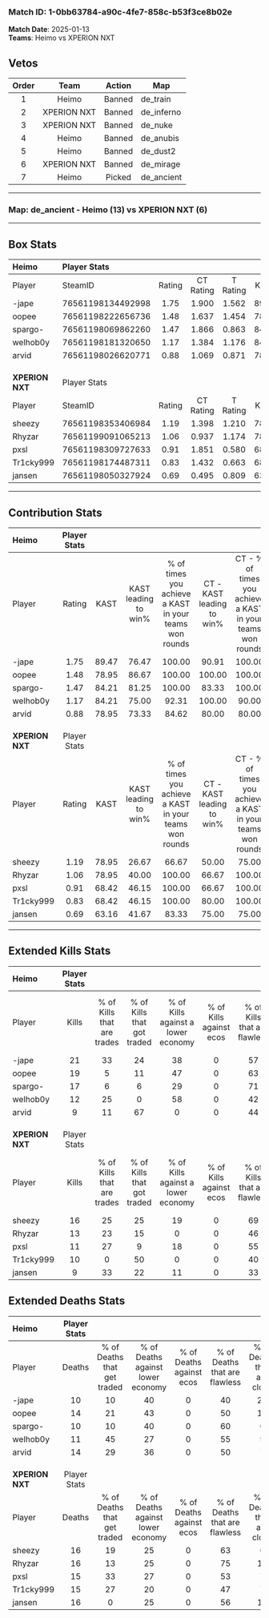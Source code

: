 ### Match ID: 1-0bb63784-a90c-4fe7-858c-b53f3ce8b02e  
**Match Date**: 2025-01-13  
**Teams**: Heimo vs XPERION NXT  

## Vetos  

| Order | Team | Action | Map |
| :---: | :--: | :----: | --- |
| 1 | Heimo | Banned | de_train |
| 2 | XPERION NXT | Banned | de_inferno |
| 3 | XPERION NXT | Banned | de_nuke |
| 4 | Heimo | Banned | de_anubis |
| 5 | Heimo | Banned | de_dust2 |
| 6 | XPERION NXT | Banned | de_mirage |
| 7 | Heimo | Picked | de_ancient |

---  

### **Map**: de_ancient - Heimo (13) vs XPERION NXT (6)  
---  

## Box Stats  

| **Heimo**       | Player Stats      |        |           |          |       |       |       |         |        |      |     |
| :- | :- | :-: | :-: | :-: | :-: | :-: | :-: | :-: | :-: | :-: | :-: |
| Player          | SteamID           | Rating | CT Rating | T Rating | KAST  |  ADR  | Kills | Assists | Deaths | K/D  | HS% |
| -jape           | 76561198134492998 |  1.75  |   1.900   |  1.562   | 89.47 | 106.5 |  21   |    3    |   10   | 2.10 | 66  |
| oopee           | 76561198222656736 |  1.48  |   1.637   |  1.454   | 78.95 | 104.7 |  19   |    6    |   14   | 1.36 | 42  |
| spargo-         | 76561198069862260 |  1.47  |   1.866   |  0.863   | 84.21 | 86.6  |  17   |    4    |   10   | 1.70 | 29  |
| welhob0y        | 76561198181320650 |  1.17  |   1.384   |  1.176   | 84.21 | 66.3  |  12   |    8    |   11   | 1.09 | 41  |
| arvid           | 76561198026620771 |  0.88  |   1.069   |  0.871   | 78.95 | 61.8  |   9   |    6    |   14   | 0.64 | 88  |
|                 |                   |        |           |          |       |       |       |         |        |      |     |
|                 |                   |        |           |          |       |       |       |         |        |      |     |
|                 |                   |        |           |          |       |       |       |         |        |      |     |
| **XPERION NXT** | Player Stats      |        |           |          |       |       |       |         |        |      |     |
| Player          | SteamID           | Rating | CT Rating | T Rating | KAST  |  ADR  | Kills | Assists | Deaths | K/D  | HS% |
| sheezy          | 76561198353406984 |  1.19  |   1.398   |  1.210   | 78.95 | 80.1  |  16   |    3    |   16   | 1.00 | 37  |
| Rhyzar          | 76561199091065213 |  1.06  |   0.937   |  1.174   | 78.95 | 79.9  |  13   |    4    |   16   | 0.81 | 69  |
| pxsl            | 76561198309727633 |  0.91  |   1.851   |  0.580   | 68.42 | 73.3  |  11   |    6    |   15   | 0.73 | 63  |
| Tr1cky999       | 76561198174487311 |  0.83  |   1.432   |  0.663   | 68.42 | 64.8  |  10   |    6    |   15   | 0.67 | 40  |
| jansen          | 76561198050327924 |  0.69  |   0.495   |  0.809   | 63.16 | 60.7  |   9   |    3    |   16   | 0.56 | 44  |
---  

## Contribution Stats  

| **Heimo**       | Player Stats |       |                      |                                                        |                           |                                                             |                          |                                                            |
| :- | :-: | :-: | :-: | :-: | :-: | :-: | :-: | :-: |
| Player          |    Rating    | KAST  | KAST leading to win% | % of times you achieve a KAST in your teams won rounds | CT - KAST leading to win% | CT - % of times you achieve a KAST in your teams won rounds | T - KAST leading to win% | T - % of times you achieve a KAST in your teams won rounds |
| -jape           |     1.75     | 89.47 |        76.47         |                         100.00                         |           90.91           |                           100.00                            |          50.00           |                           100.00                           |
| oopee           |     1.48     | 78.95 |        86.67         |                         100.00                         |          100.00           |                           100.00                            |          60.00           |                           100.00                           |
| spargo-         |     1.47     | 84.21 |        81.25         |                         100.00                         |           83.33           |                           100.00                            |          75.00           |                           100.00                           |
| welhob0y        |     1.17     | 84.21 |        75.00         |                         92.31                          |          100.00           |                            90.00                            |          42.86           |                           100.00                           |
| arvid           |     0.88     | 78.95 |        73.33         |                         84.62                          |           80.00           |                            80.00                            |          60.00           |                           100.00                           |
|                 |              |       |                      |                                                        |                           |                                                             |                          |                                                            |
|                 |              |       |                      |                                                        |                           |                                                             |                          |                                                            |
|                 |              |       |                      |                                                        |                           |                                                             |                          |                                                            |
| **XPERION NXT** | Player Stats |       |                      |                                                        |                           |                                                             |                          |                                                            |
| Player          |    Rating    | KAST  | KAST leading to win% | % of times you achieve a KAST in your teams won rounds | CT - KAST leading to win% | CT - % of times you achieve a KAST in your teams won rounds | T - KAST leading to win% | T - % of times you achieve a KAST in your teams won rounds |
| sheezy          |     1.19     | 78.95 |        26.67         |                         66.67                          |           50.00           |                            75.00                            |          11.11           |                           50.00                            |
| Rhyzar          |     1.06     | 78.95 |        40.00         |                         100.00                         |           66.67           |                           100.00                            |          22.22           |                           100.00                           |
| pxsl            |     0.91     | 68.42 |        46.15         |                         100.00                         |           66.67           |                           100.00                            |          28.57           |                           100.00                           |
| Tr1cky999       |     0.83     | 68.42 |        46.15         |                         100.00                         |           80.00           |                           100.00                            |          25.00           |                           100.00                           |
| jansen          |     0.69     | 63.16 |        41.67         |                         83.33                          |           75.00           |                            75.00                            |          25.00           |                           100.00                           |
---  

## Extended Kills Stats  

| **Heimo**       | Player Stats |                            |                            |                                    |                         |                              |                                 |                                       |                    |           |
| :- | :-: | :-: | :-: | :-: | :-: | :-: | :-: | :-: | :-: | :-: |
| Player          |    Kills     | % of Kills that are trades | % of Kills that got traded | % of Kills against a lower economy | % of Kills against ecos | % of Kills that are flawless | % of Kills that are close duels | % of Kills that are assisted by flash | Pistol Round Kills | AWP Kills |
| -jape           |      21      |             33             |             24             |                 38                 |            0            |              57              |                5                |                   0                   |         0          |     2     |
| oopee           |      19      |             5              |             11             |                 47                 |            0            |              63              |               11                |                   5                   |         0          |     0     |
| spargo-         |      17      |             6              |             6              |                 29                 |            0            |              71              |                6                |                   0                   |         9          |     1     |
| welhob0y        |      12      |             25             |             0              |                 58                 |            0            |              42              |                8                |                   0                   |         0          |     2     |
| arvid           |      9       |             11             |             67             |                 0                  |            0            |              44              |               33                |                  11                   |         0          |     1     |
|                 |              |                            |                            |                                    |                         |                              |                                 |                                       |                    |           |
|                 |              |                            |                            |                                    |                         |                              |                                 |                                       |                    |           |
|                 |              |                            |                            |                                    |                         |                              |                                 |                                       |                    |           |
| **XPERION NXT** | Player Stats |                            |                            |                                    |                         |                              |                                 |                                       |                    |           |
| Player          |    Kills     | % of Kills that are trades | % of Kills that got traded | % of Kills against a lower economy | % of Kills against ecos | % of Kills that are flawless | % of Kills that are close duels | % of Kills that are assisted by flash | Pistol Round Kills | AWP Kills |
| sheezy          |      16      |             25             |             25             |                 19                 |            0            |              69              |                6                |                  19                   |         0          |     1     |
| Rhyzar          |      13      |             23             |             15             |                 0                  |            0            |              46              |                0                |                   0                   |         0          |     6     |
| pxsl            |      11      |             27             |             9              |                 18                 |            0            |              55              |                9                |                   0                   |         1          |     2     |
| Tr1cky999       |      10      |             0              |             50             |                 0                  |            0            |              40              |               10                |                  10                   |         0          |     1     |
| jansen          |      9       |             33             |             22             |                 11                 |            0            |              33              |               33                |                   0                   |         0          |     0     |
## Extended Deaths Stats  

| **Heimo**       | Player Stats |                             |                                   |                          |                               |                            |                           |               |
| :- | :-: | :-: | :-: | :-: | :-: | :-: | :-: | :-: |
| Player          |    Deaths    | % of Deaths that get traded | % of Deaths against lower economy | % of Deaths against ecos | % of Deaths that are flawless | % of Deaths that are close | % of Deaths while blinded | Deaths to AWP |
| -jape           |      10      |             10              |                40                 |            0             |              40               |             20             |            10             |       0       |
| oopee           |      14      |             21              |                43                 |            0             |              50               |             14             |             7             |       0       |
| spargo-         |      10      |             10              |                40                 |            0             |              60               |             0              |             0             |       1       |
| welhob0y        |      11      |             45              |                27                 |            0             |              55               |             9              |             0             |       0       |
| arvid           |      14      |             29              |                36                 |            0             |              50               |             7              |            14             |       0       |
|                 |              |                             |                                   |                          |                               |                            |                           |               |
|                 |              |                             |                                   |                          |                               |                            |                           |               |
|                 |              |                             |                                   |                          |                               |                            |                           |               |
| **XPERION NXT** | Player Stats |                             |                                   |                          |                               |                            |                           |               |
| Player          |    Deaths    | % of Deaths that get traded | % of Deaths against lower economy | % of Deaths against ecos | % of Deaths that are flawless | % of Deaths that are close | % of Deaths while blinded | Deaths to AWP |
| sheezy          |      16      |             19              |                25                 |            0             |              63               |             6              |             0             |       4       |
| Rhyzar          |      16      |             13              |                25                 |            0             |              75               |             13             |             6             |       1       |
| pxsl            |      15      |             33              |                27                 |            0             |              53               |             7              |             0             |       2       |
| Tr1cky999       |      15      |             27              |                20                 |            0             |              47               |             7              |             7             |       2       |
| jansen          |      16      |              0              |                25                 |            0             |              56               |             19             |             0             |       0       |
